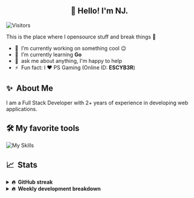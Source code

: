<h2 align="center">👋 Hello! I'm NJ.</h2>

![Visitors](https://visitor-badge.glitch.me/badge?page_id=n-jaisabai.n-jaisabai)

This is the place where I opensource stuff and break things :rofl:

- 🔭 &nbsp;I’m currently working on something cool :wink:
- 🌱 &nbsp;I’m currently learning **Go**
- 💬 &nbsp;ask me about anything, I'm happy to help
- ⚡ &nbsp;Fun fact: I ❤️ PS Gaming (Online ID: **ESCYB3R**)

## ✨ &nbsp;About Me
  I am a Full Stack Developer with 2+ years of experience in developing web applications.</p>
  
## 🛠️ My favorite tools
![My Skills](https://skillicons.dev/icons?i=vue,go,nodejs,ts,js,python,postgres,mongodb,redis,git,docker,vscode)

## 📈 &nbsp;Stats
  
  <details>
  <summary><b>🔥 &nbsp;GitHub streak</b></summary>
  <br/>
  
  [![GitHub Streak](http://github-readme-streak-stats.herokuapp.com?user=n-jaisabai&theme=github-dark-blue&hide_border=true)](https://git.io/streak-stats)
  
  </details>
  
  <details>
  <summary><b>🔥 &nbsp;Weekly development breakdown</b></summary>
  <br/>
  
  <!--START_SECTION:waka-->

```text
Go           9 hrs 42 mins   ███████████████░░░░░░░░░░   60.36 %
TypeScript   2 hrs 25 mins   ███▓░░░░░░░░░░░░░░░░░░░░░   15.05 %
PHP          1 hr 1 min      █▓░░░░░░░░░░░░░░░░░░░░░░░   06.40 %
Twig         49 mins         █▒░░░░░░░░░░░░░░░░░░░░░░░   05.08 %
Python       45 mins         █▒░░░░░░░░░░░░░░░░░░░░░░░   04.76 %
HTML         38 mins         █░░░░░░░░░░░░░░░░░░░░░░░░   03.96 %
```

<!--END_SECTION:waka-->
  <b>Note:</b> Top languages is only a metric of the languages my weekly code consists of and doesn't reflect experience or skill level.
  </details>
